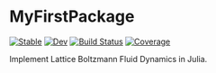 # MyFirstPackage

[![Stable](https://img.shields.io/badge/docs-stable-blue.svg)](https://GiggleLiu.github.io/MyFirstPackage.jl/stable/)
[![Dev](https://img.shields.io/badge/docs-dev-blue.svg)](https://GiggleLiu.github.io/MyFirstPackage.jl/dev/)
[![Build Status](https://github.com/GiggleLiu/MyFirstPackage.jl/actions/workflows/CI.yml/badge.svg?branch=main)](https://github.com/GiggleLiu/MyFirstPackage.jl/actions/workflows/CI.yml?query=branch%3Amain)
[![Coverage](https://codecov.io/gh/GiggleLiu/MyFirstPackage.jl/branch/main/graph/badge.svg)](https://codecov.io/gh/GiggleLiu/MyFirstPackage.jl)

Implement Lattice Boltzmann Fluid Dynamics in Julia.